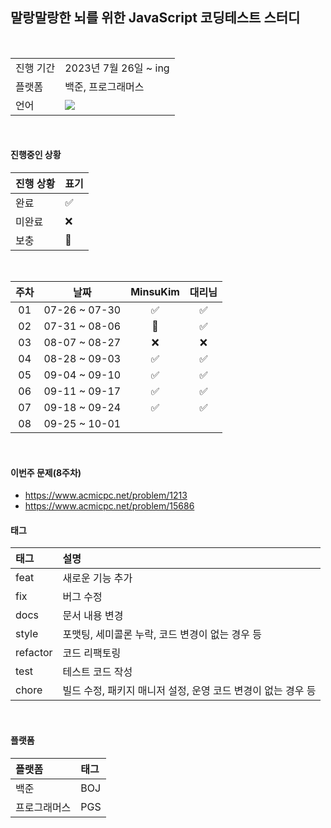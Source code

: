   ## 말랑말랑한 뇌를 위한 JavaScript 코딩테스트 스터디

<br/>

<table>
  <tr>
    <td>진행 기간</td>
    <td>2023년 7월 26일 ~ ing </td>
  </tr>
  <tr>
    <td>플랫폼</td>
    <td>백준, 프로그래머스</td>
  </tr>
  <tr>
    <td>언어</td>
    <td>
      <img src="https://img.shields.io/badge/javascript-%23323330.svg?style=for-the-badge&logo=javascript&logoColor=%23F7DF1E" />
    </td>
  </tr>
</table>

<br/>

#### 진행중인 상황

| 진행 상황            | 표기  |
|:-----|:------|
| 완료 |  ✅ |
| 미완료 |  ❌ |
| 보충 |  🔺 |

<br/>

| 주차 |     날짜      | MinsuKim | 대리님 |
|:--:|:-------------:|:----------:|:---------:|
| 01 | 07-26 ~ 07-30 |    ✅    |    ✅    | 
| 02 | 07-31 ~ 08-06 |    🔺    |    ✅    |
| 03 | 08-07 ~ 08-27 |    ❌    |    ❌    |
| 04 | 08-28 ~ 09-03 |    ✅    |    ✅    |
| 05 | 09-04 ~ 09-10 |    ✅    |    ✅    |
| 06 | 09-11 ~ 09-17 |    ✅    |    ✅    |
| 07 | 09-18 ~ 09-24 |    ✅    |    ✅    |
| 08 | 09-25 ~ 10-01 |        |        |

<br/>

#### 이번주 문제(8주차)
- https://www.acmicpc.net/problem/1213
- https://www.acmicpc.net/problem/15686


#### 태그

| 태그       | 설명                      |
|:---------|:------------------------|
| feat | 새로운 기능 추가|
| fix | 버그 수정|
| docs | 문서 내용 변경|
| style | 포맷팅, 세미콜론 누락, 코드 변경이 없는 경우 등|
| refactor | 코드 리팩토링|
| test | 테스트 코드 작성|
| chore | 빌드 수정, 패키지 매니저 설정, 운영 코드 변경이 없는 경우 등|


<br/>

#### 플랫폼

| 플랫폼    | 태그  |
|:-------|:----|
| 백준     | BOJ |
| 프로그래머스 | PGS |


